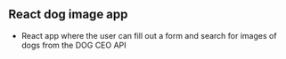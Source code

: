 ## React dog image app 

* React app where the user can fill out a form and search for images of dogs from the DOG CEO API